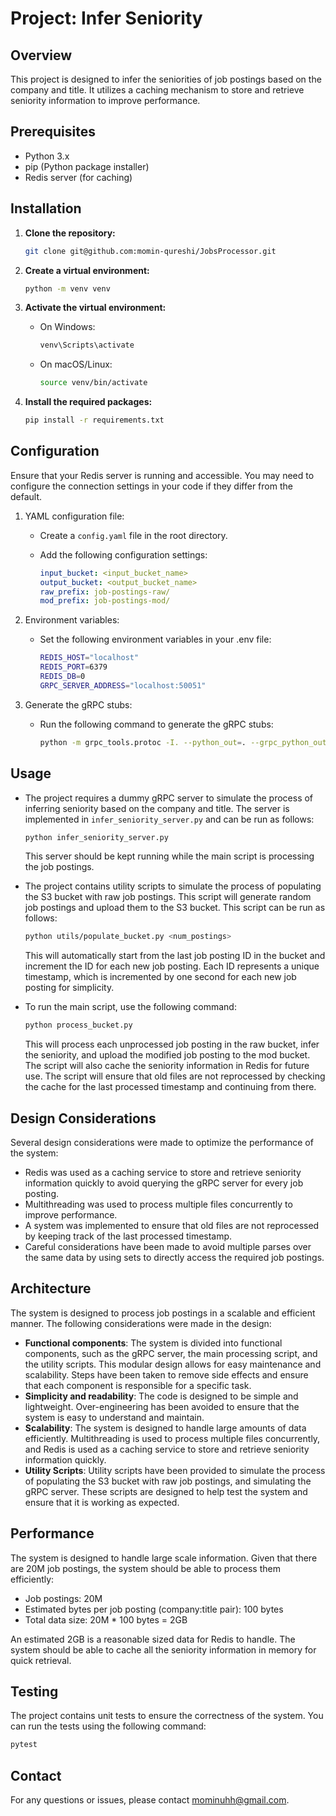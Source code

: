 # Project: Infer Seniority

## Overview

This project is designed to infer the seniorities of job postings based on the company and title. It utilizes a caching mechanism to store and retrieve seniority information to improve performance.

## Prerequisites

- Python 3.x
- pip (Python package installer)
- Redis server (for caching)

## Installation

1. **Clone the repository:**

    ```sh
    git clone git@github.com:momin-qureshi/JobsProcessor.git
    ```

2. **Create a virtual environment:**

    ```sh
    python -m venv venv
    ```

3. **Activate the virtual environment:**
    - On Windows:

        ```sh
        venv\Scripts\activate
        ```

    - On macOS/Linux:

        ```sh
        source venv/bin/activate
        ```

4. **Install the required packages:**

    ```sh
    pip install -r requirements.txt
    ```

## Configuration

Ensure that your Redis server is running and accessible. You may need to configure the connection settings in your code if they differ from the default.

1. YAML configuration file:
    - Create a `config.yaml` file in the root directory.
    - Add the following configuration settings:

        ```yaml
        input_bucket: <input_bucket_name>
        output_bucket: <output_bucket_name>
        raw_prefix: job-postings-raw/
        mod_prefix: job-postings-mod/
        ```

2. Environment variables:
    - Set the following environment variables in your .env file:

        ```sh
        REDIS_HOST="localhost"
        REDIS_PORT=6379
        REDIS_DB=0
        GRPC_SERVER_ADDRESS="localhost:50051"
        ```

3. Generate the gRPC stubs:
    - Run the following command to generate the gRPC stubs:

        ```sh
        python -m grpc_tools.protoc -I. --python_out=. --grpc_python_out=. infer_seniority.proto
        ```

## Usage

- The project requires a dummy gRPC server to simulate the process of inferring seniority based on the company and title. The server is implemented in `infer_seniority_server.py` and can be run as follows:

    ```sh
    python infer_seniority_server.py
    ```

    This server should be kept running while the main script is processing the job postings.

- The project contains utility scripts to simulate the process of populating the S3 bucket with raw job postings. This script will generate random job postings and upload them to the S3 bucket. This script can be run as follows:

    ```sh
    python utils/populate_bucket.py <num_postings>
    ```

    This will automatically start from the last job posting ID in the bucket and increment the ID for each new job posting. Each ID represents a unique timestamp, which is incremented by one second for each new job posting for simplicity.

- To run the main script, use the following command:

    ```sh
    python process_bucket.py
    ```

    This will process each unprocessed job posting in the raw bucket, infer the seniority, and upload the modified job posting to the mod bucket. The script will also cache the seniority information in Redis for future use. The script will ensure that old files are not reprocessed by checking the cache for the last processed timestamp and continuing from there.

## Design Considerations

Several design considerations were made to optimize the performance of the system:

- Redis was used as a caching service to store and retrieve seniority information quickly to avoid querying the gRPC server for every job posting.
- Multithreading was used to process multiple files concurrently to improve performance.
- A system was implemented to ensure that old files are not reprocessed by keeping track of the last processed timestamp.
- Careful considerations have been made to avoid multiple parses over the same data by using sets to directly access the required job postings.

## Architecture

The system is designed to process job postings in a scalable and efficient manner. The following considerations were made in the design:

- **Functional components**: The system is divided into functional components, such as the gRPC server, the main processing script, and the utility scripts. This modular design allows for easy maintenance and scalability. Steps have been taken to remove side effects and ensure that each component is responsible for a specific task.
- **Simplicity and readability**: The code is designed to be simple and lightweight. Over-engineering has been avoided to ensure that the system is easy to understand and maintain.
- **Scalability**: The system is designed to handle large amounts of data efficiently. Multithreading is used to process multiple files concurrently, and Redis is used as a caching service to store and retrieve seniority information quickly.
- **Utility Scripts**: Utility scripts have been provided to simulate the process of populating the S3 bucket with raw job postings, and simulating the gRPC server. These scripts are designed to help test the system and ensure that it is working as expected.

## Performance

The system is designed to handle large scale information. Given that there are 20M job postings, the system should be able to process them efficiently:

- Job postings: 20M
- Estimated bytes per job posting (company:title pair): 100 bytes
- Total data size: 20M * 100 bytes = 2GB

An estimated 2GB is a reasonable sized data for Redis to handle. The system should be able to cache all the seniority information in memory for quick retrieval.

## Testing

The project contains unit tests to ensure the correctness of the system. You can run the tests using the following command:

```sh
pytest
```

## Contact

For any questions or issues, please contact <mominuhh@gmail.com>.
